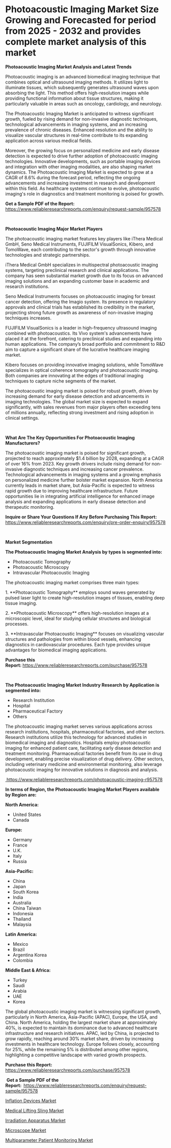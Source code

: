 <p><h1>Photoacoustic Imaging Market Size Growing and Forecasted for period from 2025 - 2032 and provides complete market analysis of this market</h1></p><p><strong>Photoacoustic Imaging Market Analysis and Latest Trends</strong></p>
<p><p>Photoacoustic imaging is an advanced biomedical imaging technique that combines optical and ultrasound imaging methods. It utilizes light to illuminate tissues, which subsequently generates ultrasound waves upon absorbing the light. This method offers high-resolution images while providing functional information about tissue structures, making it particularly valuable in areas such as oncology, cardiology, and neurology.</p><p>The Photoacoustic Imaging Market is anticipated to witness significant growth, fueled by rising demand for non-invasive diagnostic techniques, technological advancements in imaging systems, and an increasing prevalence of chronic diseases. Enhanced resolution and the ability to visualize vascular structures in real-time contribute to its expanding application across various medical fields. </p><p>Moreover, the growing focus on personalized medicine and early disease detection is expected to drive further adoption of photoacoustic imaging technologies. Innovative developments, such as portable imaging devices and integration with other imaging modalities, are also shaping market dynamics. The Photoacoustic Imaging Market is expected to grow at a CAGR of 8.6% during the forecast period, reflecting the ongoing advancements and increasing investment in research and development within this field. As healthcare systems continue to evolve, photoacoustic imaging's role in diagnostics and treatment monitoring is poised for growth.</p></p>
<p><strong>Get a Sample PDF of the Report:&nbsp;</strong> <a href="https://www.reliableresearchreports.com/enquiry/request-sample/957578?utm_campaign=113&utm_medium=2&utm_source=Github&utm_content=ia&utm_term=03032025&utm_id=photoacoustic-imaging">https://www.reliableresearchreports.com/enquiry/request-sample/957578</a></p>
<p>&nbsp;</p>
<p><strong>Photoacoustic Imaging Major Market Players</strong></p>
<p><p>The photoacoustic imaging market features key players like iThera Medical GmbH, Seno Medical Instruments, FUJIFILM VisualSonics, Kibero, and TomoWave, each contributing to the sector's growth through innovative technologies and strategic partnerships.</p><p>iThera Medical GmbH specializes in multispectral photoacoustic imaging systems, targeting preclinical research and clinical applications. The company has seen substantial market growth due to its focus on advanced imaging solutions and an expanding customer base in academic and research institutions.</p><p>Seno Medical Instruments focuses on photoacoustic imaging for breast cancer detection, offering the Imagio system. Its presence in regulatory approvals and clinical trials has established its credibility in the market, projecting strong future growth as awareness of non-invasive imaging techniques increases.</p><p>FUJIFILM VisualSonics is a leader in high-frequency ultrasound imaging combined with photoacoustics. Its Vivo system's advancements have placed it at the forefront, catering to preclinical studies and expanding into human applications. The company’s broad portfolio and commitment to R&D aim to capture a significant share of the lucrative healthcare imaging market.</p><p>Kibero focuses on providing innovative imaging solutions, while TomoWave specializes in optical coherence tomography and photoacoustic imaging. Both companies are innovating at the edges of traditional imaging techniques to capture niche segments of the market.</p><p>The photoacoustic imaging market is poised for robust growth, driven by increasing demand for early disease detection and advancements in imaging technologies. The global market size is expected to expand significantly, with sales revenues from major players often exceeding tens of millions annually, reflecting strong investment and rising adoption in clinical settings.</p></p>
<p>&nbsp;</p>
<p><strong>What Are The Key Opportunities For Photoacoustic Imaging Manufacturers?</strong></p>
<p><p>The photoacoustic imaging market is poised for significant growth, projected to reach approximately $1.4 billion by 2028, expanding at a CAGR of over 16% from 2023. Key growth drivers include rising demand for non-invasive diagnostic techniques and increasing cancer prevalence. Technological advancements in imaging systems and a growing emphasis on personalized medicine further bolster market expansion. North America currently leads in market share, but Asia-Pacific is expected to witness rapid growth due to improving healthcare infrastructure. Future opportunities lie in integrating artificial intelligence for enhanced image analysis and expanding applications in early disease detection and therapeutic monitoring.</p></p>
<p><strong>Inquire or Share Your Questions If Any Before Purchasing This Report:</strong> <a href="https://www.reliableresearchreports.com/enquiry/pre-order-enquiry/957578?utm_campaign=113&utm_medium=2&utm_source=Github&utm_content=ia&utm_term=03032025&utm_id=photoacoustic-imaging">https://www.reliableresearchreports.com/enquiry/pre-order-enquiry/957578</a></p>
<p>&nbsp;</p>
<p><strong>Market Segmentation</strong></p>
<p><strong>The Photoacoustic Imaging Market Analysis by types is segmented into:</strong></p>
<p><ul><li>Photoacoustic Tomography</li><li>Photoacoustic Microscopy</li><li>Intravascular Photoacoustic Imaging</li></ul></p>
<p><p>The photoacoustic imaging market comprises three main types: </p><p>1. **Photoacoustic Tomography** employs sound waves generated by pulsed laser light to create high-resolution images of tissues, enabling deep tissue imaging. </p><p>2. **Photoacoustic Microscopy** offers high-resolution images at a microscopic level, ideal for studying cellular structures and biological processes. </p><p>3. **Intravascular Photoacoustic Imaging** focuses on visualizing vascular structures and pathologies from within blood vessels, enhancing diagnostics in cardiovascular procedures. Each type provides unique advantages for biomedical imaging applications.</p></p>
<p><strong>Purchase this Report:&nbsp;</strong><a href="https://www.reliableresearchreports.com/purchase/957578?utm_campaign=113&utm_medium=2&utm_source=Github&utm_content=ia&utm_term=03032025&utm_id=photoacoustic-imaging">https://www.reliableresearchreports.com/purchase/957578</a></p>
<p>&nbsp;</p>
<p><strong>The Photoacoustic Imaging Market Industry Research by Application is segmented into:</strong></p>
<p><ul><li>Research Institution</li><li>Hospital</li><li>Pharmaceutical Factory</li><li>Others</li></ul></p>
<p><p>The photoacoustic imaging market serves various applications across research institutions, hospitals, pharmaceutical factories, and other sectors. Research institutions utilize this technology for advanced studies in biomedical imaging and diagnostics. Hospitals employ photoacoustic imaging for enhanced patient care, facilitating early disease detection and treatment monitoring. Pharmaceutical factories benefit from its use in drug development, enabling precise visualization of drug delivery. Other sectors, including veterinary medicine and environmental monitoring, also leverage photoacoustic imaging for innovative solutions in diagnosis and analysis.</p></p>
<p><a href="https://www.reliableresearchreports.com/photoacoustic-imaging-r957578?utm_campaign=113&utm_medium=2&utm_source=Github&utm_content=ia&utm_term=03032025&utm_id=photoacoustic-imaging">&nbsp;https://www.reliableresearchreports.com/photoacoustic-imaging-r957578</a></p>
<p><strong>In terms of Region, the Photoacoustic Imaging Market Players available by Region are:</strong></p>
<p>
    <p> <strong> North America: </strong>
        <ul>
            <li>United States</li>
            <li>Canada</li>
        </ul>
        </p> 
    <p> <strong> Europe: </strong>
        <ul>
            <li>Germany</li>
            <li>France</li>
            <li>U.K.</li>
            <li>Italy</li>
            <li>Russia</li>
        </ul>
        </p> 
    <p> <strong> Asia-Pacific: </strong>
        <ul>
            <li>China</li>
            <li>Japan</li>
            <li>South Korea</li>
            <li>India</li>
            <li>Australia</li>
            <li>China Taiwan</li>
            <li>Indonesia</li>
            <li>Thailand</li>
            <li>Malaysia</li>
        </ul>
        </p> 
    <p> <strong> Latin America: </strong>
        <ul>
            <li>Mexico</li>
            <li>Brazil</li>
            <li>Argentina Korea</li>
            <li>Colombia</li>
        </ul>
        </p> 
    <p> <strong> Middle East & Africa: </strong>
        <ul>
            <li>Turkey</li>
            <li>Saudi</li>
            <li>Arabia</li>
            <li>UAE</li>
            <li>Korea</li>
        </ul>
    </p>
    </p>
<p><p>The global photoacoustic imaging market is witnessing significant growth, particularly in North America, Asia-Pacific (APAC), Europe, the USA, and China. North America, holding the largest market share at approximately 40%, is expected to maintain its dominance due to advanced healthcare infrastructure and research initiatives. APAC, led by China, is projected to grow rapidly, reaching around 30% market share, driven by increasing investments in healthcare technology. Europe follows closely, accounting for 25%, while the remaining 5% is distributed among other regions, highlighting a competitive landscape with varied growth prospects.</p></p>
<p><strong>Purchase this Report: </strong><a href="https://www.reliableresearchreports.com/purchase/957578?utm_campaign=113&utm_medium=2&utm_source=Github&utm_content=ia&utm_term=03032025&utm_id=photoacoustic-imaging">https://www.reliableresearchreports.com/purchase/957578</a></p>
<p>&nbsp;<strong>Get a Sample PDF of the Report:&nbsp;&nbsp;</strong><a href="https://www.reliableresearchreports.com/enquiry/request-sample/957578?utm_campaign=113&utm_medium=2&utm_source=Github&utm_content=ia&utm_term=03032025&utm_id=photoacoustic-imaging">https://www.reliableresearchreports.com/enquiry/request-sample/957578</a></p>
<p><strong></strong></p>
<p><p><a href="https://github.com/JakirUddin511/Market-Research-Report-List-1/blob/main/inflation-devices-market.md?utm_campaign=113&utm_medium=2&utm_source=Github&utm_content=ia&utm_term=03032025&utm_id=photoacoustic-imaging">Inflation Devices Market</a></p><p><a href="https://github.com/edacruz6/Market-Research-Report-List-1/blob/main/medical-lifting-sling-market.md?utm_campaign=113&utm_medium=2&utm_source=Github&utm_content=ia&utm_term=03032025&utm_id=photoacoustic-imaging">Medical Lifting Sling Market</a></p><p><a href="https://github.com/GenaGaines34/Market-Research-Report-List-1/blob/main/irradiation-apparatus-market.md?utm_campaign=113&utm_medium=2&utm_source=Github&utm_content=ia&utm_term=03032025&utm_id=photoacoustic-imaging">Irradiation Apparatus Market</a></p><p><a href="https://github.com/yankimber90yankim/Market-Research-Report-List-1/blob/main/microscope-market.md?utm_campaign=113&utm_medium=2&utm_source=Github&utm_content=ia&utm_term=03032025&utm_id=photoacoustic-imaging">Microscope Market</a></p><p><a href="https://github.com/ChiragRP21/Market-Research-Report-List-7/blob/main/multiparameter-patient-monitoring-market.md?utm_campaign=113&utm_medium=2&utm_source=Github&utm_content=ia&utm_term=03032025&utm_id=photoacoustic-imaging">Multiparameter Patient Monitoring Market</a></p></p>